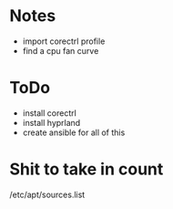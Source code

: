 # Notes
- import corectrl profile
- find a cpu fan curve

# ToDo
- install corectrl
- install hyprland
- create ansible for all of this

# Shit to take in count

/etc/apt/sources.list